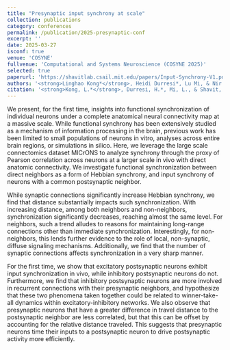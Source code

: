 ```yaml
---
title: "Presynaptic input synchrony at scale"
collection: publications
category: conferences
permalink: /publication/2025-presynaptic-conf
excerpt: ''
date: 2025-03-27
isconf: true
venue: 'COSYNE'
fullvenue: 'Computational and Systems Neuroscience (COSYNE 2025)'
selected: true
paperurl: 'https://shavitlab.csail.mit.edu/papers/Input-Synchrony-V1.pdf'
authors: '<strong>Linghao Kong*</strong>, Heidi Durresi*, Lu Mi, & Nir N. Shavit'
citation: '<strong>Kong, L.*</strong>, Durresi, H.*, Mi, L., & Shavit, N. N. (2025, March). Presynaptic input synchrony at scale [Poster presentation]. Computational and Systems Neuroscience (COSYNE 2025), Montreal, QC, Canada.'
---
```


We present, for the first time, insights into functional synchronization of individual neurons under a complete anatomical neural connectivity map at a massive scale. While functional synchrony has been extensively studied as a mechanism of information processing in the brain, previous work has been limited to small populations of neurons in vitro, analyses across entire brain regions, or simulations in silico. Here, we leverage the large scale connectomics dataset MICrONS to analyze synchrony through the proxy of Pearson correlation across neurons at a larger scale in vivo with direct anatomic connectivity. We investigate functional synchronization between direct neighbors as a form of Hebbian synchrony, and input synchrony of neurons with a common postsynaptic neighbor. 

While synaptic connections significantly increase Hebbian synchrony, we find that distance substantially impacts such synchronization. With increasing distance, among both neighbors and non-neighbors, synchronization significantly decreases, reaching almost the same level. For neighbors, such a trend alludes to reasons for maintaining long-range connections other than immediate synchronization. Interestingly, for non-neighbors, this lends further evidence to the role of local, non-synaptic, diffuse signaling mechanisms. Additionally, we find that the number of synaptic connections affects synchronization in a very sharp manner. 

For the first time, we show that excitatory postsynaptic neurons exhibit input synchronization in vivo, while inhibitory postsynaptic neurons do not. Furthermore, we find that inhibitory postsynaptic neurons are more involved in recurrent connections with their presynaptic neighbors, and hypothesize that these two phenomena taken together could be related to winner-take-all dynamics within excitatory-inhibitory networks. We also observe that presynaptic neurons that have a greater difference in travel distance to the postsynaptic neighbor are less correlated, but that this can be offset by accounting for the relative distance traveled. This suggests that presynaptic neurons time their inputs to a postsynaptic neuron to drive postsynaptic activity more efficiently.